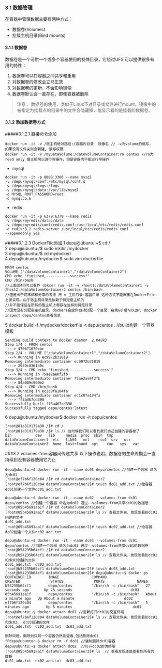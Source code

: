 ### 3.1 数据管理
在容器中管理数据主要有两种方式： 
+ 数据卷(Volumes) 
+ 挂载主机目录(Bind mounts) 

#### 3.1.1 数据卷
数据卷是一个可供一个或多个容器使用的特殊目录，它绕过UFS,可以提供很多有用的特性：
1. 数据卷可以在容器之间共享和重用  
2. 对数据卷的修改会立马生效
3. 对数据卷的更新，不会影响镜像
4. 数据卷默认会一直存在，即使容器被删除
> 注意： 数据卷的使用，类似于Linux下对目录或文件进行mount，镜像中的被指定为挂载点的目录中的文件会隐藏掉，能显示看的是挂载的数据卷。


#### 3.1.2 添加数据卷方式

#####3.1.2.1 直接命令添加
```
docker run -it -v /宿主机绝对路径:/容器内目录  镜像名 // -v为volume的缩写， 如果没有文件夹则会新建, 读写权限
docker run -it -v /myDataVolume:/dateVolumeContainer:ro centos //ro为read only 宿主机可以进行写操作，但是容器内不能进行写操作
```
+ mysql
```
docker run -it -p 8888:3306 --name mysql
-v /depu/mysql/conf:/etc/mysql/conf.d
-v /depu/mysql/logs:/logs
-v /depu/mysql/data:/var/lib/mysql
-e MYSQL_ROOT_PASSWORD=root
-d mysql:5.6
```
+ redis
```
docker run -it -p 6379:6379 --name redis
-v /depu/myredis/data:/data
-v /depu/myredis/conf/redis.conf:/usr/local/etc/redis/redis.conf
-d redis:3.2 redis-server /usr/local/etc/redis/redis.conf
--appendonly yes
```
#####3.1.2.3 DockerFile添加
1 depu@ubuntu:~$ cd /  
2 depu@ubuntu:/$ sudo mkdir /mydocker  
3 depu@ubuntu:/$ cd mydocker/  
4 depu@ubuntu:/mydocker$ sudo vim dockerfile  
```
FROM centos
VOLUME ["/dataVolumeContainer1","/dataVolumeContainer2"]
CMD echo "finished,-----------success!"
CMD /bin/bash  
//上面这4行可以看作 dokcer run -it -v /host1:/dataVolumeContainer1 -v /host2:/dataVolumeContainer2 centos /bin/bash
//但是出于可移植和分享的考虑 用-v 主机目录:容器目录 这种方式不能直接在DockerFile上面实现。由于宿主机目录是依赖于特定宿主机的
//并不能保证在所有的宿主机上都存在这样的特定目录 
//因为没有分配宿主机目录，dockers会给你自动分配一个目录，在第6步后可以运行 docker inspect depu/centos查看信息
```
5 docker build -f /mydocker/dockerfile -t depu/centos . //build构建一个容器模板  
```
Sending build context to Docker daemon  2.048kB
Step 1/4 : FROM centos
 ---> 470671670cac
Step 2/4 : VOLUME ["/dataVolumeContainer1","/dataVolumeContainer2"]
 ---> Running in ec9972b31819
Removing intermediate container ec9972b31819
 ---> 2949c836149c
Step 3/4 : CMD echo "finished,-----------success!"
 ---> Running in 75ae2ae8f2fb
Removing intermediate container 75ae2ae8f2fb
 ---> 84a009c900e2
Step 4/4 : CMD /bin/bash
 ---> Running in ec1c8fa104fa
Removing intermediate container ec1c8fa104fa
 ---> ff8a467cd398
Successfully built ff8a467cd398
Successfully tagged depu/centos:latest
```
6 depu@ubuntu:/mydocker$ docker run -it depu/centos
```
[root@81a319179a30 /]# cd /
[root@81a319179a30 /]# ls // 这时候我们可以看到我们自己创建的容器卷了
bin		      dev   lib		media  proc  sbin  tmp
dataVolumeContainer1  etc   lib64	mnt    root  srv   usr
dataVolumeContainer2  home  lost+found	opt    run   sys   var
```

###3.2 volumes-from容器间传递共享
以下操作说明，数据卷的生命周期会一直持续到没有容器使用它为止
```
depu@ubuntu:~$ docker run -it --name dc01 depu/centos //创建一个容器 命名为dc01
[root@ef7b6f120c04 /]# cd dataVolumeContainer2
[root@ef7b6f120c04 dataVolumeContainer2]# touch dc01_add.txt //给容器dc01创建一个文件dc01_add.txt

depu@ubuntu:~$ docker run -it --name dc02 --volumes-from dc01 depu/centos //创建一个容器 命名为dc02 通过--volumes-from共享dc01的数据卷 
[root@05b45691aa1f /]# cd dataVolumeContainer2
[root@05b45691aa1f dataVolumeContainer2]# ls // 查看文件夹，发现能看到dc01创建的文件
dc01_add.txt
[root@05b45691aa1f dataVolumeContainer2]# touch dc02_add.txt //给容器dc02创建一个文件dc02_add.txt

depu@ubuntu:~$ docker run -it --name dc03 --volumes-from dc01 depu/centos //创建一个容器 命名为dc03 通过--volumes-from共享dc01的数据卷
[root@b54235b64cf1 /]# cd dataVolumeContainer2
[root@b54235b64cf1 dataVolumeContainer2]# ls // 查看文件夹，发现能看到dc01和dc02创建的文件
dc01_add.txt  dc02_add.txt
[root@b54235b64cf1 dataVolumeContainer2]# touch dc03_add.txt
[root@b54235b64cf1 dataVolumeContainer2]# depu@ubuntu:~$ docker ps
CONTAINER ID        IMAGE               COMMAND                  CREATED              STATUS              PORTS               NAMES
b54235b64cf1        depu/centos         "/bin/sh -c /bin/bash"   27 seconds ago       Up 25 seconds                           dc03
05b45691aa1f        depu/centos         "/bin/sh -c /bin/bash"   About a minute ago   Up About a minute                       dc02
ef7b6f120c04        depu/centos         "/bin/sh -c /bin/bash"   5 minutes ago        Up 5 minutes                            dc01
depu@ubuntu:~$ docker attach dc01 //重新打开dc01的交互终端
[root@ef7b6f120c04 dataVolumeContainer2]# ls // 查看文件夹，发现能看到dc01和dc02， dc03创建的文件
dc01_add.txt  dc02_add.txt  dc03_add.txt 

删除同理，删除到只剩一个容器仍然能查看,包括删除dc01
^Pdepu@ubuntu:~$ docker rm -f dc01 //强制删除dc01容器
depu@ubuntu:~$ docker attach dc02  //打开dc02的伪终端
[root@05b45691aa1f dataVolumeContainer2]# ls  // 查看发现还能查看到所有的数据                                                     
dc01_add.txt  dc02_add.txt  dc03_add.txt
```

